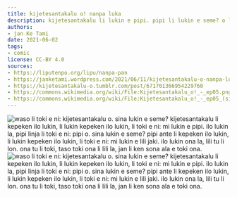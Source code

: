 ```yaml
---
title: kijetesantakalu o! nanpa luka
description: kijetesantakalu li lukin e pipi. pipi li lukin e seme? o lukin!
authors:
- jan Ke Tami
date: 2021-06-02
tags:
- comic
license: CC-BY 4.0
sources:
- https://liputenpo.org/lipu/nanpa-pan
- https://janketami.wordpress.com/2021/06/11/kijetesantakalu-o-nanpa-luka/
- https://kijetesantakalu-o.tumblr.com/post/671701366954229760
- https://commons.wikimedia.org/wiki/File:Kijetesantakalu_o!_-_ep05.png
- https://commons.wikimedia.org/wiki/File:Kijetesantakalu_o!_-_ep05_(sitelen_pona).png
---
```


![waso li toki e ni: kijetesantakalu o. sina lukin e seme? kijetesantakalu li kepeken ilo lukin, li lukin kepeken ilo lukin, li toki e ni: mi lukin e pipi. ilo lukin la, pipi linja li toki e ni: pipi o. sina lukin e seme? pipi ante li kepeken ilo lukin, li lukin kepeken ilo lukin, li toki e ni: mi lukin e lili jaki. ilo lukin ona la, lili tu li lon. ona tu li toki, taso toki ona li lili la, jan li ken sona ala e toki ona.](https://upload.wikimedia.org/wikipedia/commons/c/c8/Kijetesantakalu_o%21_-_ep05.png)
![waso li toki e ni: kijetesantakalu o. sina lukin e seme? kijetesantakalu li kepeken ilo lukin, li lukin kepeken ilo lukin, li toki e ni: mi lukin e pipi. ilo lukin la, pipi linja li toki e ni: pipi o. sina lukin e seme? pipi ante li kepeken ilo lukin, li lukin kepeken ilo lukin, li toki e ni: mi lukin e lili jaki. ilo lukin ona la, lili tu li lon. ona tu li toki, taso toki ona li lili la, jan li ken sona ala e toki ona.](https://upload.wikimedia.org/wikipedia/commons/7/70/Kijetesantakalu_o%21_-_ep05_%28sitelen_pona%29.png)